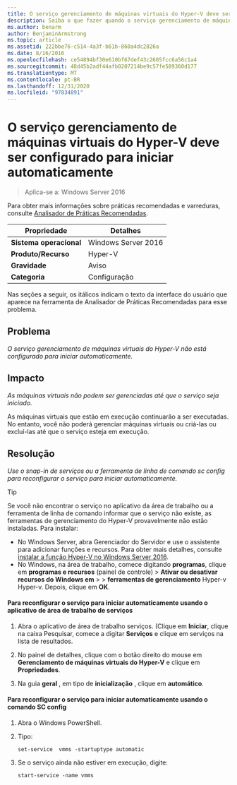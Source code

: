 ```yaml
---
title: O serviço gerenciamento de máquinas virtuais do Hyper-V deve ser configurado para iniciar automaticamente
description: Saiba o que fazer quando o serviço gerenciamento de máquinas virtuais do Hyper-V não estiver configurado para iniciar automaticamente.
ms.author: benarm
author: BenjaminArmstrong
ms.topic: article
ms.assetid: 222bbe76-c514-4a3f-b61b-860a4dc2826a
ms.date: 8/16/2016
ms.openlocfilehash: ce54894bf30e610bf67def43c2605fcc6a56c1a4
ms.sourcegitcommit: 48d45b2adf44afb0207214be9c57fe589360d177
ms.translationtype: MT
ms.contentlocale: pt-BR
ms.lasthandoff: 12/31/2020
ms.locfileid: "97834891"
---
```

# <a name="the-hyper-v-virtual-machine-management-service-should-be-configured-to-start-automatically"></a>O serviço gerenciamento de máquinas virtuais do Hyper-V deve ser configurado para iniciar automaticamente

>Aplica-se a: Windows Server 2016

Para obter mais informações sobre práticas recomendadas e varreduras, consulte [Analisador de Práticas Recomendadas](https://go.microsoft.com/fwlink/?LinkId=122786).

|Propriedade|Detalhes|
|-|-|
|**Sistema operacional**|Windows Server 2016|
|**Produto/Recurso**|Hyper-V|
|**Gravidade**|Aviso|
|**Categoria**|Configuração|

Nas seções a seguir, os itálicos indicam o texto da interface do usuário que aparece na ferramenta de Analisador de Práticas Recomendadas para esse problema.

## <a name="issue"></a>Problema

*O serviço gerenciamento de máquinas virtuais do Hyper-V não está configurado para iniciar automaticamente.*

## <a name="impact"></a>Impacto

*As máquinas virtuais não podem ser gerenciadas até que o serviço seja iniciado.*

As máquinas virtuais que estão em execução continuarão a ser executadas. No entanto, você não poderá gerenciar máquinas virtuais ou criá-las ou excluí-las até que o serviço esteja em execução.

## <a name="resolution"></a>Resolução

*Use o snap-in de serviços ou a ferramenta de linha de comando sc config para reconfigurar o serviço para iniciar automaticamente.*

> [!TIP]
> Se você não encontrar o serviço no aplicativo da área de trabalho ou a ferramenta de linha de comando informar que o serviço não existe, as ferramentas de gerenciamento do Hyper-V provavelmente não estão instaladas. Para instalar:
>
> - No Windows Server, abra Gerenciador do Servidor e use o assistente para adicionar funções e recursos. Para obter mais detalhes, consulte [instalar a função Hyper-V no Windows Server 2016](../get-started/Install-the-Hyper-V-role-on-Windows-Server.md).
> - No Windows, na área de trabalho, comece digitando **programas**, clique em **programas e recursos** (painel de controle) > **Ativar ou desativar recursos do Windows em**  >    >  **ferramentas de gerenciamento** Hyper-v Hyper-v. Depois, clique em **OK**.

#### <a name="to-reconfigure-the-service-to-start-automatically-using-the-services-desktop-app"></a>Para reconfigurar o serviço para iniciar automaticamente usando o aplicativo de área de trabalho de serviços

1.  Abra o aplicativo de área de trabalho serviços. (Clique em **Iniciar**, clique na caixa Pesquisar, comece a digitar **Serviços** e clique em serviços na lista de resultados.

2.  No painel de detalhes, clique com o botão direito do mouse em **Gerenciamento de máquinas virtuais do Hyper-V** e clique em **Propriedades**.

3.  Na guia **geral** , em tipo de **inicialização** , clique em **automático**.

#### <a name="to-reconfigure-the-service-to-start-automatically-using-the-sc-config-command"></a>Para reconfigurar o serviço para iniciar automaticamente usando o comando SC config

1.  Abra o Windows PowerShell.

2.  Tipo:

    ```
    set-service  vmms -startuptype automatic
    ```

3.  Se o serviço ainda não estiver em execução, digite:

    ```
    start-service -name vmms
    ```




